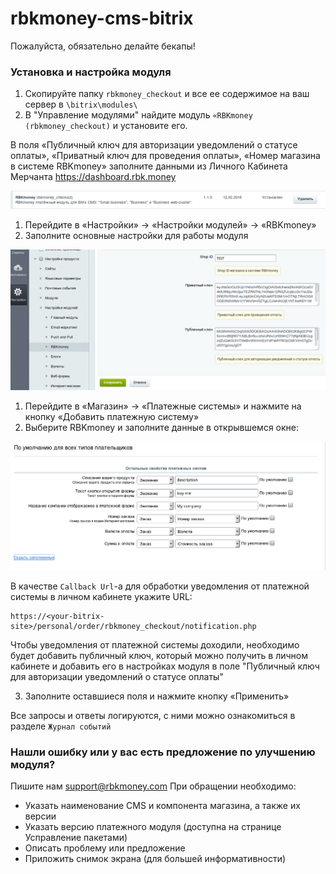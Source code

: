 # rbkmoney-cms-bitrix

Пожалуйста, обязательно делайте бекапы!


### Установка и настройка модуля

1) Скопируйте папку `rbkmoney_checkout` и все ее содержимое на ваш сервер в `\bitrix\modules\`
2) В "Управление модулями" найдите модуль `«RBKmoney (rbkmoney_checkout)` и установите его.

В поля «Публичный ключ для авторизации уведомлений о статусе оплаты», «Приватный ключ для проведения оплаты», «Номер магазина в системе RBKmoney» заполните данными из Личного Кабинета Мерчанта https://dashboard.rbk.money

![Установка модуля](images/managing.png)


1. Перейдите в «Настройки» -> «Настройки модулей» -> «RBKmoney»
2. Заполните основные настройки для работы модуля

![Настройка модуля](images/common_settings.png)


1) Перейдите в «Магазин» -> «Платежные системы» и нажмите на кнопку «Добавить платежную систему»
2) Выберите RBKmoney и заполните данные в открывшемся окне:

![Настройка модуля](images/settings.png)

В качестве `Callback Url`-а для обработки уведомления от платежной системы в личном кабинете укажите URL:

```
https://<your-bitrix-site>/personal/order/rbkmoney_checkout/notification.php
```

Чтобы уведомления от платежной системы доходили, необходимо будет добавить публичный ключ, который можно получить в личном кабинете и добавить его в настройках модуля в поле "Публичный ключ для авторизации уведомлений о статусе оплаты"

3)	Заполните оставшиеся поля и нажмите кнопку «Применить»

Все запросы и ответы логируются, с ними можно ознакомиться в разделе `Журнал событий`


### Нашли ошибку или у вас есть предложение по улучшению модуля?

Пишите нам support@rbkmoney.com При обращении необходимо:

- Указать наименование CMS и компонента магазина, а также их версии
- Указать версию платежного модуля (доступна на странице Усправление пакетами)
- Описать проблему или предложение
- Приложить снимок экрана (для большей информативности)
